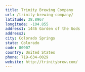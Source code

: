 ```yaml
---
title: Trinity Brewing Company
url: /trinity-brewing-company/
latitude: 38.8967
longitude: -104.855
address1: 1446 Garden of the Gods
address2: 
city: Colorado Springs
state: Colorado
code: 80907
country: United States
phone: 719-634-0029
website: http://trinitybrew.com/
---
```


